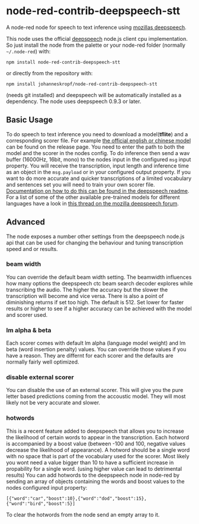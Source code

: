 # node-red-contrib-deepspeech-stt
A node-red node for speech to text inference using [mozillas deepspeech](https://deepspeech.readthedocs.io/en/latest/index.html).

This node uses the official [deepspeech](https://deepspeech.readthedocs.io/en/latest/index.html) node.js client cpu implementation.
So just install the node from the palette or your node-red folder (normally `~/.node-red`) with:
```
npm install node-red-contrib-deepspeech-stt
```
or directly from the repository with:
```
npm install johanneskropf/node-red-contrib-deepspeech-stt
```
(needs git installed)
and deepspeech will be automatically installed as a dependency.
The node uses deepspeech 0.9.3 or later. 

## Basic Usage

To do speech to text inference you need to download a model(**tflite**) and a corresponding scorer file.
For example [the official english or chinese model](https://github.com/mozilla/DeepSpeech/releases/tag/v0.9.3) can be found on the release page.
You need to enter the path to both the model and the scorer in the nodes config.
To do inference then send a wav buffer (16000Hz, 16bit, mono) to the nodes input in the configured `msg` input property. 
You will receive the transcription, input length and inference time as an object in the `msg.payload` or in your configured output property.
If you want to do more accurate and quicker transcriptions of a limited vocabulary and sentences set you will need to train your own scorer file.
[Documentation on how to do this can be found in the deepspeech readme](https://deepspeech.readthedocs.io/en/latest/Scorer.html#scorer-scripts).
For a list of some of the other available pre-trained models for different languages have a look in
[this thread on the mozilla deepspeech forum](https://discourse.mozilla.org/t/links-to-pretrained-models/62688).

## Advanced

The node exposes a number other settings from the deepspeech node.js api that can be used for changing the behaviour and tuning transcription speed and or results.

### beam width

You can override the default beam width setting. The beamwidth influences how many options the deepspeech ctc beam search decoder explores while
transcribing the  audio. The higher the accuracy but the slower the transcription will become and vice versa. There is also a point of diminishing
returns if set too high. The default is 512. Set lower for faster results or higher to see if a higher accuracy can be achieved with the model and scorer used.

### lm alpha & beta

Each scorer comes with default lm alpha (language model weight) and lm beta (word insertion penalty) values. You can override those values if you have a reason.
They are differnt for each scorer and the defaults are normally fairly well optimized.

### disable external scorer

You can disable the use of an external scorer. This will give you the pure letter based predictions coming from the accoustic model.
They will most likely not be very accurate and slower.

### hotwords

This is a recent feature added to deepspeech that allows you to increase the likelihood of certain words to appear in the transcription.
Each hotword is accompanied by a boost value (between -100 and 100, negative values decrease the likelihood of appearance).
A hotword should be a single word with no space that is part of the vocabulary used for the scorer. Most likely you wont need a value bigger than 10 to have a sufficient increase in propability for a single word. (using higher value can lead to detrimental results)
You can add hotwords to the deepspeech node in node-red by sending an array of objects containing the words and boost values to the nodes configured
input property:
```
[{"word":"car","boost":10},{"word":"dod","boost":15},{"word":"bird","boost":5}]
```
To clear the hotwords from the node send an empty array to it.
